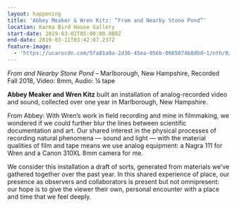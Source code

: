 ```yaml
---
layout: happening
title: 'Abbey Meaker & Wren Kitz: “From and Nearby Stone Pond”'
location: Karma Bird House Gallery
start-date: 2019-03-02T05:00:00.000Z
end-date: 2019-03-11T03:42:07.237Z
feature-image:
  - 'https://ucarecdn.com/5fa81a9a-2d36-45ea-956b-0665074b8dbd~1/nth/0/'
---
```

_From and Nearby Stone Pond_ – Marlborough, New Hampshire, Recorded Fall 2018, Video: 8mm, Audio: ¼ tape

**Abbey Meaker and Wren Kitz** built an installation of analog-recorded video and sound, collected over one year in Marlborough, New Hampshire.

From Abbey: With Wren’s work in field recording and mine in filmmaking, we wondered if we could further blur the lines between scientific documentation and art. Our shared interest in the physical processes of recording natural phenomena — sound and light — with the material qualities of film and tape means we use analog equipment: a Nagra 111 for Wren and a Canon 310XL 8mm camera for me. 

We consider this installation a draft of sorts, generated from materials we’ve gathered together over the past year. In this shared experience of place, our presence as observers and collaborators is present but not omnipresent: our hope is to give the viewer their own, personal encounter with a place and time that we feel deeply.
